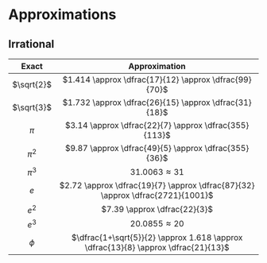 # Approximations

## Irrational

|   Exact    |                                   Approximation                                    |
| :--------: | :--------------------------------------------------------------------------------: |
| $\sqrt{2}$ |               $1.414 \approx \dfrac{17}{12} \approx \dfrac{99}{70}$                |
| $\sqrt{3}$ |               $1.732 \approx \dfrac{26}{15} \approx \dfrac{31}{18}$                |
|   $\pi$    |               $3.14 \approx \dfrac{22}{7} \approx \dfrac{355}{113}$                |
|  $\pi^2$   |                $9.87 \approx \dfrac{49}{5} \approx \dfrac{355}{36}$                |
|  $\pi^3$   |                                $31.0063 \approx 31$                                |
|    $e$     |   $2.72 \approx \dfrac{19}{7} \approx \dfrac{87}{32} \approx \dfrac{2721}{1001}$   |
|   $e^2$    |                            $7.39 \approx \dfrac{22}{3}$                            |
|   $e^3$    |                                $20.0855 \approx 20$                                |
|   $\phi$   | $\dfrac{1+\sqrt{5}}{2} \approx 1.618 \approx \dfrac{13}{8} \approx \dfrac{21}{13}$ |
